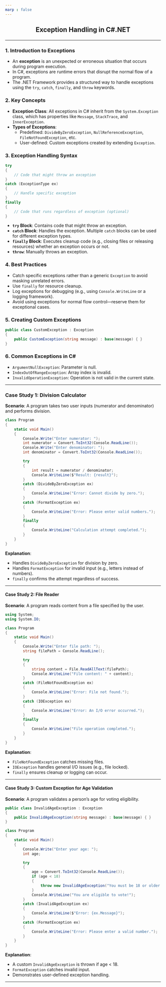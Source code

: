 ```yaml
---
marp : false
---
```


##  **<p align="center">Exception Handling in C#.NET</p>**
---
### 1. Introduction to Exceptions
- An **exception** is an unexpected or erroneous situation that occurs during program execution.
- In C#, exceptions are runtime errors that disrupt the normal flow of a program.
- The .NET Framework provides a structured way to handle exceptions using the `try`, `catch`, `finally`, and `throw` keywords.

### 2. Key Concepts
- **Exception Class**: All exceptions in C# inherit from the `System.Exception` class, which has properties like `Message`, `StackTrace`, and `InnerException`.
- **Types of Exceptions**:
  - Predefined: `DivideByZeroException`, `NullReferenceException`, `FileNotFoundException`, etc.
  - User-defined: Custom exceptions created by extending `Exception`.

### 3. Exception Handling Syntax
```csharp
try
{
    // Code that might throw an exception
}
catch (ExceptionType ex)
{
    // Handle specific exception
}
finally
{
    // Code that runs regardless of exception (optional)
}
```

- **`try` Block**: Contains code that might throw an exception.
- **`catch` Block**: Handles the exception. Multiple `catch` blocks can be used for different exception types.
- **`finally` Block**: Executes cleanup code (e.g., closing files or releasing resources) whether an exception occurs or not.
- **`throw`**: Manually throws an exception.

### 4. Best Practices
- Catch specific exceptions rather than a generic `Exception` to avoid masking unrelated errors.
- Use `finally` for resource cleanup.
- Log exceptions for debugging (e.g., using `Console.WriteLine` or a logging framework).
- Avoid using exceptions for normal flow control—reserve them for exceptional cases.

### 5. Creating Custom Exceptions
```csharp
public class CustomException : Exception
{
    public CustomException(string message) : base(message) { }
}
```

### 6. Common Exceptions in C#
- `ArgumentNullException`: Parameter is null.
- `IndexOutOfRangeException`: Array index is invalid.
- `InvalidOperationException`: Operation is not valid in the current state.

---

### Case Study 1: Division Calculator
**Scenario**: A program takes two user inputs (numerator and denominator) and performs division.

```csharp
class Program
{
    static void Main()
    {
        Console.Write("Enter numerator: ");
        int numerator = Convert.ToInt32(Console.ReadLine());
        Console.Write("Enter denominator: ");
        int denominator = Convert.ToInt32(Console.ReadLine());

        try
        {
            int result = numerator / denominator;
            Console.WriteLine($"Result: {result}");
        }
        catch (DivideByZeroException ex)
        {
            Console.WriteLine("Error: Cannot divide by zero.");
        }
        catch (FormatException ex)
        {
            Console.WriteLine("Error: Please enter valid numbers.");
        }
        finally
        {
            Console.WriteLine("Calculation attempt completed.");
        }
    }
}
```
**Explanation**:
- Handles `DivideByZeroException` for division by zero.
- Handles `FormatException` for invalid input (e.g., letters instead of numbers).
- `finally` confirms the attempt regardless of success.

---

#### Case Study 2: File Reader
**Scenario**: A program reads content from a file specified by the user.

```csharp
using System;
using System.IO;

class Program
{
    static void Main()
    {
        Console.Write("Enter file path: ");
        string filePath = Console.ReadLine();

        try
        {
            string content = File.ReadAllText(filePath);
            Console.WriteLine("File content: " + content);
        }
        catch (FileNotFoundException ex)
        {
            Console.WriteLine("Error: File not found.");
        }
        catch (IOException ex)
        {
            Console.WriteLine("Error: An I/O error occurred.");
        }
        finally
        {
            Console.WriteLine("File operation completed.");
        }
    }
}
```
**Explanation**:
- `FileNotFoundException` catches missing files.
- `IOException` handles general I/O issues (e.g., file locked).
- `finally` ensures cleanup or logging can occur.

---

#### Case Study 3: Custom Exception for Age Validation
**Scenario**: A program validates a person’s age for voting eligibility.

```csharp
public class InvalidAgeException : Exception
{
    public InvalidAgeException(string message) : base(message) { }
}

class Program
{
    static void Main()
    {
        Console.Write("Enter your age: ");
        int age;

        try
        {
            age = Convert.ToInt32(Console.ReadLine());
            if (age < 18)
            {
                throw new InvalidAgeException("You must be 18 or older to vote.");
            }
            Console.WriteLine("You are eligible to vote!");
        }
        catch (InvalidAgeException ex)
        {
            Console.WriteLine($"Error: {ex.Message}");
        }
        catch (FormatException ex)
        {
            Console.WriteLine("Error: Please enter a valid number.");
        }
    }
}
```
**Explanation**:
- A custom `InvalidAgeException` is thrown if age < 18.
- `FormatException` catches invalid input.
- Demonstrates user-defined exception handling.

---